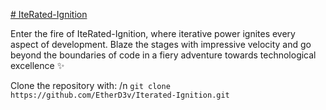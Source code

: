 [# IteRated-Ignition](https://www.figma.com/proto/kSdkw0qzbYIf9ERKwKOemU/SolaRate---Ignition?type=design&node-id=15-8&t=LH9BCD0vRTQd4rKE-1&scaling=scale-down&page-id=0%3A1&starting-point-node-id=12%3A41)

Enter the fire of IteRated-Ignition, where iterative power ignites every aspect of development. Blaze the stages with impressive velocity and go beyond the boundaries of code in a fiery adventure towards technological excellence ✨ 

Clone the repository with: /n
`git clone https://github.com/EtherD3v/Iterated-Ignition.git`
